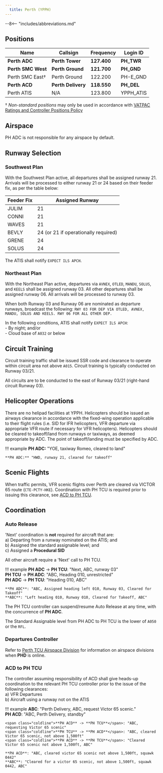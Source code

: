 ```yaml
---
  title: Perth (YPPH)
---
```


--8<-- "includes/abbreviations.md"

## Positions
| Name | Callsign | Frequency | Login ID |
| ---- | -------- | --------- | -------- |
| **Perth ADC** | **Perth Tower** | **127.400** | **PH_TWR** |
| **Perth SMC West** | **Perth Ground** | **121.700** | **PH_GND** |
| Perth SMC East† | Perth Ground | 122.200 | PH-E_GND |
| **Perth ACD** | **Perth Delivery** | **118.550** | **PH_DEL** |
| Perth ATIS | N/A | 123.800 | YPPH_ATIS |

† *Non-standard positions* may only be used in accordance with [VATPAC Ratings and Controller Positions Policy](https://vatpac.org/publications/policies)

## Airspace
PH ADC is not responsible for any airspace by default.

## Runway Selection

### Southwest Plan
With the Southwest Plan active, all departures shall be assigned runway 21. Arrivals will be processed to either runway 21 or 24 based on their feeder fix, as per the table below:

| Feeder Fix | Assigned Runway |
| --- | --- |
| JULIM | 21 |
| CONNI | 21 |
| WAVES | 21 |
| BEVLY | 24 (or 21 if operationally required) |
| GRENE | 24 |
| SOLUS | 24 |

The ATIS shall notify `EXPECT ILS APCH`.

### Northeast Plan
With the Northeast Plan active, departures via `AVNEX`, `OTLED`, `MANDU`, `SOLUS`, and `KEELS` shall be assigned runway 03. All other departures shall be assigned runway 06. All arrivals will be processed to runway 03.

When both Runway 03 and Runway 06 are nominated as departure runways, broadcast the following: `RWY 03 FOR DEP VIA OTLED, AVNEX, MANDU, SOLUS AND KEELS. RWY 06 FOR ALL OTHER DEP.`

In the following conditions, ATIS shall notify `EXPECT ILS APCH`:  
    - By night; and/or  
    - Cloud base of `A032` or below

## Circuit Training
Circuit training traffic shall be issued SSR code and clearance to operate within circuit area not above `A015`. Circuit training is typically conducted on Runway 03/21.

All circuits are to be conducted to the east of Runway 03/21 (right-hand circuit Runway 03).

## Helicopter Operations
There are no helipad facilities at YPPH. Helicopters should be issued an airways clearance in accordance with the fixed-wing operation applicable to their flight rules (i.e. SID for IFR helicopters, VFR departure via appropriate VFR route if necessary for VFR helicopters). Helicopters should be cleared to takeoff/land from runways or taxiways, as deemed appropriate by ADC. The point of takeoff/landing must be specified by ADC.

!!! example
    **PH ADC:** "YOE, taxiway Romeo, cleared to land"  

    **PH ADC:** "HWD, runway 21, cleared for takeoff"

## Scenic Flights
When traffic permits, VFR scenic flights over Perth are cleared via VICTOR 65 route (`CTE-PCTY-HKE`). Coordination with PH TCU is required prior to issuing this clearance, see [ACD to PH TCU](#acd-to-ph-tcu).

## Coordination
### Auto Release
'Next' coordination is **not** required for aircraft that are:   
    a) Departing from a runway nominated on the ATIS; and  
    b) Assigned the standard assignable level; and  
    c) Assigned a **Procedural SID**

All other aircraft require a 'Next' call to PH TCU.

!!! example
    <span class="hotline">**PH ADC** -> **PH TCU**</span>: "Next, ABC, runway 03"  
    <span class="hotline">**PH TCU** -> **PH ADC**</span>: "ABC, Heading 010, unrestricted"  
    <span class="hotline">**PH ADC** -> **PH TCU**</span>: "Heading 010, ABC"  

    **PH ADC**: "ABC, Assigned heading left 010, Runway 03, Cleared for Takeoff"  
    **ABC**: "Left heading 010, Runway 010, Cleared for Takeoff, ABC"

The PH TCU controller can suspend/resume Auto Release at any time, with the concurrence of **PH ADC**.

The Standard Assignable level from PH ADC to PH TCU is the lower of `A050` or the `RFL`.

### Departures Controller
Refer to [Perth TCU Airspace Division](../../terminal/perth/#airspace-division) for information on airspace divisions when **PHD** is online.

### ACD to PH TCU
The controller assuming responsibility of ACD shall give heads-up coordination to the relevant PH TCU controller prior to the issue of the following clearances:  
a) VFR Departures  
b) Aircraft using a runway not on the ATIS

!!! example
    **ABC**: "Perth Delivery, ABC, request Victor 65 scenic."  
    **PH ACD**: "ABC, Perth Delivery, standby"  

    <span class="coldline">**PH ACD** -> **PH TCU**</span>: "ABC, requesting Victor 65 scenic"  
    <span class="coldline">**PH TCU** -> **PH ACD**</span>: "ABC, cleared Victor 65 scenic, not above 1,500ft"  
    <span class="coldline">**PH ACD** -> **PH TCU**</span>: "Cleared Victor 65 scenic not above 1,500ft, ABC"   
     
    **PH ACD**: "ABC, cleared victor 65 scenic not above 1,500ft, squawk 0442"  
    **ABC**: "Cleared for a victor 65 scenic, not above 1,500ft, squawk 0442, ABC"  